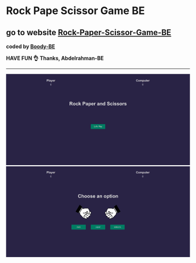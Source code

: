 # Rock Pape Scissor Game BE
## go to website [Rock-Paper-Scissor-Game-BE](https://rock-paper-scissor-game-be.herokuapp.com/)
<b>coded by [Boody-BE](https://github.com/Boody2004/rock-paper-scissor-game-BE)</b>

**HAVE FUN 👌**
**Thanks, Abdelrahman-BE**

---
![Design preview for the Profile card component coding challenge](./img/game.jpg)
![Design preview for the Profile card component coding challenge](./img/game1.jpg)